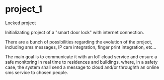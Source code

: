 # project_1
Locked project

Initializating project of a "smart door lock" with internet connection.

There are a bunch of possibilities regarding the evolution of the project, including sms messages, IP cam integration, finger print integration, etc...

The main goal is to communicate it with an IoT cloud service and ensure a safe monitoring in real time to residences and buildings, where, in a safety case, the system shall send a message to cloud and/or throughth an online sms service to chosen people.
